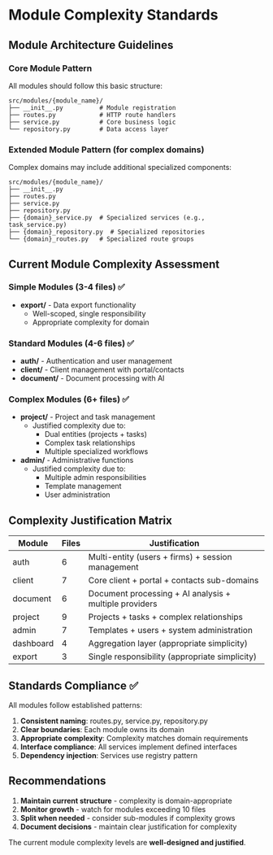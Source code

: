 # Module Complexity Standards

## Module Architecture Guidelines

### Core Module Pattern
All modules should follow this basic structure:
```
src/modules/{module_name}/
├── __init__.py          # Module registration
├── routes.py            # HTTP route handlers  
├── service.py           # Core business logic
└── repository.py        # Data access layer
```

### Extended Module Pattern (for complex domains)
Complex domains may include additional specialized components:
```
src/modules/{module_name}/
├── __init__.py
├── routes.py
├── service.py
├── repository.py
├── {domain}_service.py  # Specialized services (e.g., task_service.py)
├── {domain}_repository.py  # Specialized repositories
└── {domain}_routes.py   # Specialized route groups
```

## Current Module Complexity Assessment

### Simple Modules (3-4 files) ✅
- **export/** - Data export functionality
  - Well-scoped, single responsibility
  - Appropriate complexity for domain

### Standard Modules (4-6 files) ✅  
- **auth/** - Authentication and user management
- **client/** - Client management with portal/contacts
- **document/** - Document processing with AI

### Complex Modules (6+ files) ✅
- **project/** - Project and task management
  - Justified complexity due to:
    - Dual entities (projects + tasks)
    - Complex task relationships
    - Multiple specialized workflows
- **admin/** - Administrative functions
  - Justified complexity due to:
    - Multiple admin responsibilities
    - Template management
    - User administration

## Complexity Justification Matrix

| Module | Files | Justification |
|--------|-------|---------------|
| auth | 6 | Multi-entity (users + firms) + session management |
| client | 7 | Core client + portal + contacts sub-domains |
| document | 6 | Document processing + AI analysis + multiple providers |
| project | 9 | Projects + tasks + complex relationships |
| admin | 7 | Templates + users + system administration |
| dashboard | 4 | Aggregation layer (appropriate simplicity) |
| export | 3 | Single responsibility (appropriate simplicity) |

## Standards Compliance ✅

All modules follow established patterns:
1. **Consistent naming**: routes.py, service.py, repository.py
2. **Clear boundaries**: Each module owns its domain
3. **Appropriate complexity**: Complexity matches domain requirements
4. **Interface compliance**: All services implement defined interfaces
5. **Dependency injection**: Services use registry pattern

## Recommendations

1. **Maintain current structure** - complexity is domain-appropriate
2. **Monitor growth** - watch for modules exceeding 10 files
3. **Split when needed** - consider sub-modules if complexity grows
4. **Document decisions** - maintain clear justification for complexity

The current module complexity levels are **well-designed and justified**.